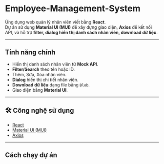 ﻿# Employee-Management-System

Ứng dụng web quản lý nhân viên viết bằng **React**.  
Dự án sử dụng **Material UI (MUI)** để xây dựng giao diện, **Axios** để kết nối API, và hỗ trợ **filter, dialog hiển thị danh sách nhân viên, download dữ liệu**.

---

##  Tính năng chính
-  Hiển thị danh sách nhân viên từ **Mock API**.
-  **Filter/Search** theo tên hoặc ID.
-  Thêm,  Sửa,  Xóa nhân viên.
-  **Dialog** hiển thị chi tiết nhân viên.
-  **Download dữ liệu** dạng file bằng `Blob`.
-  Giao diện bằng **Material UI**.

---

## 🛠️ Công nghệ sử dụng
- [React](https://react.dev/)  
- [Material UI (MUI)](https://mui.com/)  
- [Axios](https://axios-http.com/)  

---

##  Cách chạy dự án


